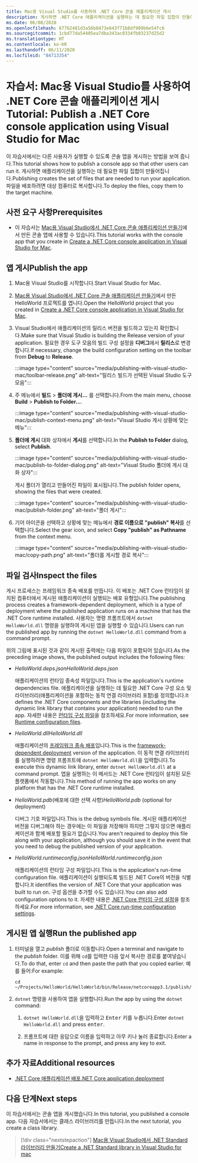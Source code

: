 ```yaml
---
title: Mac용 Visual Studio를 사용하여 .NET Core 콘솔 애플리케이션 게시
description: 게시하면 .NET Core 애플리케이션을 실행하는 데 필요한 파일 집합이 만들어집니다.
ms.date: 06/08/2020
ms.openlocfilehash: 67762481d3a56b8473e643f71b8df909b6e54fc6
ms.sourcegitcommit: 1cbd77da54405ea7dba343ac0334fb03237d25d2
ms.translationtype: HT
ms.contentlocale: ko-KR
ms.lasthandoff: 06/11/2020
ms.locfileid: "84713354"
---
```

# <a name="tutorial-publish-a-net-core-console-application-using-visual-studio-for-mac"></a><span data-ttu-id="ace4a-103">자습서: Mac용 Visual Studio를 사용하여 .NET Core 콘솔 애플리케이션 게시</span><span class="sxs-lookup"><span data-stu-id="ace4a-103">Tutorial: Publish a .NET Core console application using Visual Studio for Mac</span></span>

<span data-ttu-id="ace4a-104">이 자습서에서는 다른 사용자가 실행할 수 있도록 콘솔 앱을 게시하는 방법을 보여 줍니다.</span><span class="sxs-lookup"><span data-stu-id="ace4a-104">This tutorial shows how to publish a console app so that other users can run it.</span></span> <span data-ttu-id="ace4a-105">게시하면 애플리케이션을 실행하는 데 필요한 파일 집합이 만들어집니다.</span><span class="sxs-lookup"><span data-stu-id="ace4a-105">Publishing creates the set of files that are needed to run your application.</span></span> <span data-ttu-id="ace4a-106">파일을 배포하려면 대상 컴퓨터로 복사합니다.</span><span class="sxs-lookup"><span data-stu-id="ace4a-106">To deploy the files, copy them to the target machine.</span></span>

## <a name="prerequisites"></a><span data-ttu-id="ace4a-107">사전 요구 사항</span><span class="sxs-lookup"><span data-stu-id="ace4a-107">Prerequisites</span></span>

- <span data-ttu-id="ace4a-108">이 자습서는 [Mac용 Visual Studio에서 .NET Core 콘솔 애플리케이션 만들기](with-visual-studio-mac.md)에서 만든 콘솔 앱에 사용할 수 있습니다.</span><span class="sxs-lookup"><span data-stu-id="ace4a-108">This tutorial works with the console app that you create in [Create a .NET Core console application in Visual Studio for Mac](with-visual-studio-mac.md).</span></span>

## <a name="publish-the-app"></a><span data-ttu-id="ace4a-109">앱 게시</span><span class="sxs-lookup"><span data-stu-id="ace4a-109">Publish the app</span></span>

1. <span data-ttu-id="ace4a-110">Mac용 Visual Studio를 시작합니다.</span><span class="sxs-lookup"><span data-stu-id="ace4a-110">Start Visual Studio for Mac.</span></span>

1. <span data-ttu-id="ace4a-111">[Mac용 Visual Studio에서 .NET Core 콘솔 애플리케이션 만들기](with-visual-studio-mac.md)에서 만든 HelloWorld 프로젝트를 엽니다.</span><span class="sxs-lookup"><span data-stu-id="ace4a-111">Open the HelloWorld project that you created in [Create a .NET Core console application in Visual Studio for Mac](with-visual-studio-mac.md).</span></span>

1. <span data-ttu-id="ace4a-112">Visual Studio에서 애플리케이션의 릴리스 버전을 빌드하고 있는지 확인합니다.</span><span class="sxs-lookup"><span data-stu-id="ace4a-112">Make sure that Visual Studio is building the Release version of your application.</span></span> <span data-ttu-id="ace4a-113">필요한 경우 도구 모음의 빌드 구성 설정을 **디버그**에서 **릴리스**로 변경합니다.</span><span class="sxs-lookup"><span data-stu-id="ace4a-113">If necessary, change the build configuration setting on the toolbar from **Debug** to **Release**.</span></span>

   :::image type="content" source="media/publishing-with-visual-studio-mac/toolbar-release.png" alt-text="릴리스 빌드가 선택된 Visual Studio 도구 모음":::

1. <span data-ttu-id="ace4a-115">주 메뉴에서 **빌드** > **폴더에 게시...** 를 선택합니다.</span><span class="sxs-lookup"><span data-stu-id="ace4a-115">From the main menu, choose **Build** > **Publish to Folder...**.</span></span>

   :::image type="content" source="media/publishing-with-visual-studio-mac/publish-context-menu.png" alt-text="Visual Studio 게시 상황에 맞는 메뉴":::

1. <span data-ttu-id="ace4a-117">**폴더에 게시** 대화 상자에서 **게시**를 선택합니다.</span><span class="sxs-lookup"><span data-stu-id="ace4a-117">In the **Publish to Folder** dialog, select **Publish**.</span></span>

   :::image type="content" source="media/publishing-with-visual-studio-mac/publish-to-folder-dialog.png" alt-text="Visual Studio 폴더에 게시 대화 상자":::

   <span data-ttu-id="ace4a-119">게시 폴더가 열리고 만들어진 파일이 표시됩니다.</span><span class="sxs-lookup"><span data-stu-id="ace4a-119">The publish folder opens, showing the files that were created.</span></span>

   :::image type="content" source="media/publishing-with-visual-studio-mac/publish-folder.png" alt-text="폴더 게시":::

1. <span data-ttu-id="ace4a-121">기어 아이콘을 선택하고 상황에 맞는 메뉴에서 **경로 이름으로 "publish" 복사**를 선택합니다.</span><span class="sxs-lookup"><span data-stu-id="ace4a-121">Select the gear icon, and select **Copy "publish" as Pathname** from the context menu.</span></span>

   :::image type="content" source="media/publishing-with-visual-studio-mac/copy-path.png" alt-text="폴더를 게시할 경로 복사":::

## <a name="inspect-the-files"></a><span data-ttu-id="ace4a-123">파일 검사</span><span class="sxs-lookup"><span data-stu-id="ace4a-123">Inspect the files</span></span>

<span data-ttu-id="ace4a-124">게시 프로세스는 프레임워크 종속 배포를 만듭니다. 이 배포는 .NET Core 런타임이 설치된 컴퓨터에서 게시된 애플리케이션이 실행되는 배포 유형입니다.</span><span class="sxs-lookup"><span data-stu-id="ace4a-124">The publishing process creates a framework-dependent deployment, which is a type of deployment where the published application runs on a machine that has the .NET Core runtime installed.</span></span> <span data-ttu-id="ace4a-125">사용자는 명령 프롬프트에서 `dotnet HelloWorld.dll` 명령을 실행하여 게시된 앱을 실행할 수 있습니다.</span><span class="sxs-lookup"><span data-stu-id="ace4a-125">Users can run the published app by running the `dotnet HelloWorld.dll` command from a command prompt.</span></span>

<span data-ttu-id="ace4a-126">위의 그림에 표시된 것과 같이 게시된 출력에는 다음 파일이 포함되어 있습니다.</span><span class="sxs-lookup"><span data-stu-id="ace4a-126">As the preceding image shows, the published output includes the following files:</span></span>

* <span data-ttu-id="ace4a-127">*HelloWorld.deps.json*</span><span class="sxs-lookup"><span data-stu-id="ace4a-127">*HelloWorld.deps.json*</span></span>

  <span data-ttu-id="ace4a-128">애플리케이션의 런타임 종속성 파일입니다.</span><span class="sxs-lookup"><span data-stu-id="ace4a-128">This is the application's runtime dependencies file.</span></span> <span data-ttu-id="ace4a-129">애플리케이션을 실행하는 데 필요한 .NET Core 구성 요소 및 라이브러리(애플리케이션을 포함하는 동적 연결 라이브러리 포함)를 정의합니다.</span><span class="sxs-lookup"><span data-stu-id="ace4a-129">It defines the .NET Core components and the libraries (including the dynamic link library that contains your application) needed to run the app.</span></span> <span data-ttu-id="ace4a-130">자세한 내용은 [런타임 구성 파일](https://github.com/dotnet/cli/blob/85ca206d84633d658d7363894c4ea9d59e515c1a/Documentation/specs/runtime-configuration-file.md)을 참조하세요.</span><span class="sxs-lookup"><span data-stu-id="ace4a-130">For more information, see [Runtime configuration files](https://github.com/dotnet/cli/blob/85ca206d84633d658d7363894c4ea9d59e515c1a/Documentation/specs/runtime-configuration-file.md).</span></span>

* <span data-ttu-id="ace4a-131">*HelloWorld.dll*</span><span class="sxs-lookup"><span data-stu-id="ace4a-131">*HelloWorld.dll*</span></span>

   <span data-ttu-id="ace4a-132">애플리케이션의 [프레임워크 종속 배포](../deploying/deploy-with-cli.md#framework-dependent-deployment)입니다.</span><span class="sxs-lookup"><span data-stu-id="ace4a-132">This is the [framework-dependent deployment](../deploying/deploy-with-cli.md#framework-dependent-deployment) version of the application.</span></span> <span data-ttu-id="ace4a-133">이 동적 연결 라이브러리를 실행하려면 명령 프롬프트에 `dotnet HelloWorld.dll`을 입력합니다.</span><span class="sxs-lookup"><span data-stu-id="ace4a-133">To execute this dynamic link library, enter `dotnet HelloWorld.dll` at a command prompt.</span></span> <span data-ttu-id="ace4a-134">앱을 실행하는 이 메서드는 .NET Core 런타임이 설치된 모든 플랫폼에서 작동합니다.</span><span class="sxs-lookup"><span data-stu-id="ace4a-134">This method of running the app works on any platform that has the .NET Core runtime installed.</span></span>

* <span data-ttu-id="ace4a-135">*HelloWorld.pdb*(배포에 대한 선택 사항)</span><span class="sxs-lookup"><span data-stu-id="ace4a-135">*HelloWorld.pdb* (optional for deployment)</span></span>

   <span data-ttu-id="ace4a-136">디버그 기호 파일입니다.</span><span class="sxs-lookup"><span data-stu-id="ace4a-136">This is the debug symbols file.</span></span> <span data-ttu-id="ace4a-137">게시된 애플리케이션 버전을 디버그해야 하는 경우에는 이 파일을 저장해야 하지만 그렇지 않으면 애플리케이션과 함께 배포할 필요가 없습니다.</span><span class="sxs-lookup"><span data-stu-id="ace4a-137">You aren't required to deploy this file along with your application, although you should save it in the event that you need to debug the published version of your application.</span></span>

* <span data-ttu-id="ace4a-138">*HelloWorld.runtimeconfig.json*</span><span class="sxs-lookup"><span data-stu-id="ace4a-138">*HelloWorld.runtimeconfig.json*</span></span>

   <span data-ttu-id="ace4a-139">애플리케이션의 런타임 구성 파일입니다.</span><span class="sxs-lookup"><span data-stu-id="ace4a-139">This is the application's run-time configuration file.</span></span> <span data-ttu-id="ace4a-140">애플리케이션이 실행되도록 빌드된 .NET Core의 버전을 식별합니다.</span><span class="sxs-lookup"><span data-stu-id="ace4a-140">It identifies the version of .NET Core that your application was built to run on.</span></span> <span data-ttu-id="ace4a-141">구성 옵션을 추가할 수도 있습니다.</span><span class="sxs-lookup"><span data-stu-id="ace4a-141">You can also add configuration options to it.</span></span> <span data-ttu-id="ace4a-142">자세한 내용은 [.NET Core 런타임 구성 설정](../run-time-config/index.md#runtimeconfigjson)을 참조하세요.</span><span class="sxs-lookup"><span data-stu-id="ace4a-142">For more information, see [.NET Core run-time configuration settings](../run-time-config/index.md#runtimeconfigjson).</span></span>

## <a name="run-the-published-app"></a><span data-ttu-id="ace4a-143">게시된 앱 실행</span><span class="sxs-lookup"><span data-stu-id="ace4a-143">Run the published app</span></span>

1. <span data-ttu-id="ace4a-144">터미널을 열고 *publish* 폴더로 이동합니다.</span><span class="sxs-lookup"><span data-stu-id="ace4a-144">Open a terminal and navigate to the *publish* folder.</span></span> <span data-ttu-id="ace4a-145">이를 위해 `cd`를 입력한 다음 앞서 복사한 경로를 붙여넣습니다.</span><span class="sxs-lookup"><span data-stu-id="ace4a-145">To do that, enter `cd` and then paste the path that you copied earlier.</span></span> <span data-ttu-id="ace4a-146">예를 들어:</span><span class="sxs-lookup"><span data-stu-id="ace4a-146">For example:</span></span>

   ```
   cd ~/Projects/HelloWorld/HelloWorld/bin/Release/netcoreapp3.1/publish/
   ```

1. <span data-ttu-id="ace4a-147">`dotnet` 명령을 사용하여 앱을 실행합니다.</span><span class="sxs-lookup"><span data-stu-id="ace4a-147">Run the app by using the `dotnet` command:</span></span>

   1. <span data-ttu-id="ace4a-148">`dotnet HelloWorld.dll`을 입력하고 <kbd>Enter</kbd> 키를 누릅니다.</span><span class="sxs-lookup"><span data-stu-id="ace4a-148">Enter `dotnet HelloWorld.dll` and press <kbd>enter</kbd>.</span></span>

   1. <span data-ttu-id="ace4a-149">프롬프트에 대한 응답으로 이름을 입력하고 아무 키나 눌러 종료합니다.</span><span class="sxs-lookup"><span data-stu-id="ace4a-149">Enter a name in response to the prompt, and press any key to exit.</span></span>

## <a name="additional-resources"></a><span data-ttu-id="ace4a-150">추가 자료</span><span class="sxs-lookup"><span data-stu-id="ace4a-150">Additional resources</span></span>

- [<span data-ttu-id="ace4a-151">.NET Core 애플리케이션 배포</span><span class="sxs-lookup"><span data-stu-id="ace4a-151">.NET Core application deployment</span></span>](../deploying/index.md)

## <a name="next-steps"></a><span data-ttu-id="ace4a-152">다음 단계</span><span class="sxs-lookup"><span data-stu-id="ace4a-152">Next steps</span></span>

<span data-ttu-id="ace4a-153">이 자습서에서는 콘솔 앱을 게시했습니다.</span><span class="sxs-lookup"><span data-stu-id="ace4a-153">In this tutorial, you published a console app.</span></span> <span data-ttu-id="ace4a-154">다음 자습서에서는 클래스 라이브러리를 만듭니다.</span><span class="sxs-lookup"><span data-stu-id="ace4a-154">In the next tutorial, you create a class library.</span></span>

> [!div class="nextstepaction"]
> [<span data-ttu-id="ace4a-155">Mac용 Visual Studio에서 .NET Standard 라이브러리 만들기</span><span class="sxs-lookup"><span data-stu-id="ace4a-155">Create a .NET Standard library in Visual Studio for mac</span></span>](library-with-visual-studio-mac.md)
